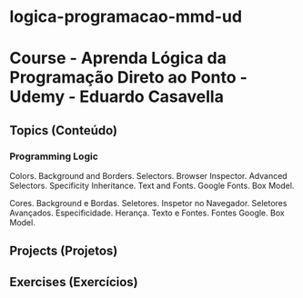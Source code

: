# logica-programacao-mmd-ud

<h1>  Course - Aprenda Lógica da Programação Direto ao Ponto - Udemy - Eduardo Casavella</h1>

<h2>Topics (Conteúdo)</h2>

<h3>Programming Logic</h3>

<p>Colors. Background and Borders. Selectors. Browser Inspector. Advanced Selectors. Specificity Inheritance. Text and Fonts. Google Fonts. Box Model.</p>

<p>Cores. Background e Bordas. Seletores. Inspetor no Navegador. Seletores Avançados. Especificidade. Herança. Texto e Fontes. Fontes Google. Box Model.</p>

<h2>Projects (Projetos)</h2>

<!-- <ul>
<li><a href="" target="_blank"></a></li>
</ul> -->

<h2>Exercises (Exercícios)</h2>

<!-- <ul>
<li><a href="" target="_blank"></a></li>
</ul> -->
